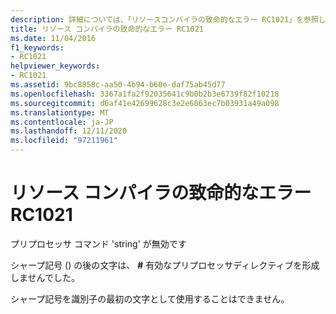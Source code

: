 ```yaml
---
description: 詳細については、「リソースコンパイラの致命的なエラー RC1021」を参照してください。
title: リソース コンパイラの致命的なエラー RC1021
ms.date: 11/04/2016
f1_keywords:
- RC1021
helpviewer_keywords:
- RC1021
ms.assetid: 9bc8858c-aa50-4b94-b60e-daf75ab45d77
ms.openlocfilehash: 3367a1fa2f92035641c9b0b2b3e6739f82f10218
ms.sourcegitcommit: d6af41e42699628c3e2e6063ec7b03931a49a098
ms.translationtype: MT
ms.contentlocale: ja-JP
ms.lasthandoff: 12/11/2020
ms.locfileid: "97211961"
---
```

# <a name="resource-compiler-fatal-error-rc1021"></a>リソース コンパイラの致命的なエラー RC1021

プリプロセッサ コマンド 'string' が無効です

シャープ記号 () の後の文字は、 **#** 有効なプリプロセッサディレクティブを形成しませんでした。

シャープ記号を識別子の最初の文字として使用することはできません。
